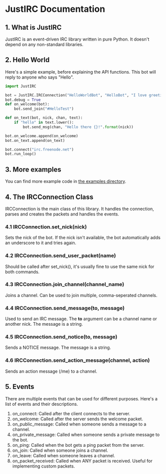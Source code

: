 # JustIRC Documentation

## 1. What is JustIRC
JustIRC is an event-driven IRC library written in pure Python. It doesn't depend
on any non-standard libraries.

## 2. Hello World
Here's a simple example, before explaining the API functions. This bot will
reply to anyone who says "Hello".

```python
import JustIRC

bot = JustIRC.IRCConnection("HelloWorldBot", "HelloBot", "I love greetings!")
bot.debug = True
def on_welcome(bot):
    bot.send_join("#HelloTest")

def on_text(bot, nick, chan, text):
    if "hello" in text.lower():
        bot.send_msg(chan, "Hello there {}!".format(nick))

bot.on_welcome.append(on_welcome)
bot.on_text.append(on_text)

bot.connect("irc.freenode.net")
bot.run_loop()
```

## 3. More examples
You can find more example code in [the examples directory](../../tree/master/examples).

## 4. The IRCConnection Class
IRCConnection is the main class of this library. It handles the connection,
parses and creates the packets and handles the events.

### 4.1 IRCConnection.set\_nick(nick)
Sets the nick of the bot. If the nick isn't available, the bot automatically
adds an underscore to it and tries again.

### 4.2 IRCConnection.send\_user\_packet(name)
Should be called after set\_nick(), it's usually fine to use the same nick for
both commands.

### 4.3 IRCConnection.join\_channel(channel\_name)
Joins a channel. Can be used to join multiple, comma-seperated channels.

### 4.4 IRCConnection.send\_message(to, message)
Used to send an IRC message. The **to** argument can be a channel name or
another nick. The message is a string.

### 4.5 IRCConnection.send\_notice(to, message)
Sends a NOTICE message. The message is a string.

### 4.6 IRCConnection.send\_action\_message(channel, action)
Sends an action message (/me) to a channel.

## 5. Events
There are multiple events that can be used for different purposes. Here's a list
of events and their descriptions.

1. on\_connect: Called after the client connects to the server.
2. on\_welcome: Called after the server sends the welcome packet.
3. on\_public\_message: Called when someone sends a message to a channel.
4. on\_private\_message: Called when someone sends a private message to the bot.
5. on\_ping: Called when the bot gets a ping packet from the server.
6. on\_join: Called when someone joins a channel.
7. on\_leave: Called when someone leaves a channel.
8. on\_packet\_received: Called when ANY packet is received. Useful for implementing custom packets.
